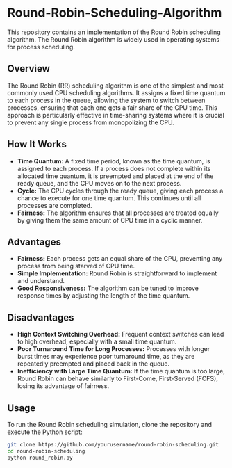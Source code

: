 # Round-Robin-Scheduling-Algorithm
This repository contains an implementation of the Round Robin scheduling algorithm. The Round Robin algorithm is widely used in operating systems for process scheduling. 

## Overview
The Round Robin (RR) scheduling algorithm is one of the simplest and most commonly used CPU scheduling algorithms. It assigns a fixed time quantum to each process in the queue, allowing the system to switch between processes, ensuring that each one gets a fair share of the CPU time. This approach is particularly effective in time-sharing systems where it is crucial to prevent any single process from monopolizing the CPU.

## How It Works
- **Time Quantum:** A fixed time period, known as the time quantum, is assigned to each process. If a process does not complete within its allocated time quantum, it is preempted and placed at the end of the ready queue, and the CPU moves on to the next process.
- **Cycle:** The CPU cycles through the ready queue, giving each process a chance to execute for one time quantum. This continues until all processes are completed.
- **Fairness:** The algorithm ensures that all processes are treated equally by giving them the same amount of CPU time in a cyclic manner.

## Advantages
- **Fairness:** Each process gets an equal share of the CPU, preventing any process from being starved of CPU time.
- **Simple Implementation:** Round Robin is straightforward to implement and understand.
- **Good Responsiveness:** The algorithm can be tuned to improve response times by adjusting the length of the time quantum.

## Disadvantages
- **High Context Switching Overhead:** Frequent context switches can lead to high overhead, especially with a small time quantum.
- **Poor Turnaround Time for Long Processes:** Processes with longer burst times may experience poor turnaround time, as they are repeatedly preempted and placed back in the queue.
- **Inefficiency with Large Time Quantum:** If the time quantum is too large, Round Robin can behave similarly to First-Come, First-Served (FCFS), losing its advantage of fairness.

## Usage
To run the Round Robin scheduling simulation, clone the repository and execute the Python script:

```bash
git clone https://github.com/yourusername/round-robin-scheduling.git
cd round-robin-scheduling
python round_robin.py

